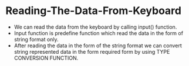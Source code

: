 # Reading-The-Data-From-Keyboard

* We can read the data from the keyboard by calling input() function.
* Input function is predefine function which read the data in the form
  of string format only.
* After reading the data in the form of the string format we can
  convert string represented data in the form required form by 
  using TYPE CONVERSION FUNCTION.
